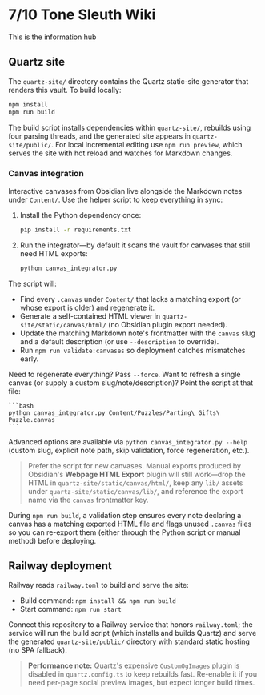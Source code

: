 # 7/10 Tone Sleuth Wiki

This is the information hub

## Quartz site

The `quartz-site/` directory contains the Quartz static-site generator that renders this vault. To build locally:

```bash
npm install
npm run build
```

The build script installs dependencies within `quartz-site/`, rebuilds using four parsing threads, and the generated site appears in `quartz-site/public/`.
For local incremental editing use `npm run preview`, which serves the site with hot reload and watches for Markdown changes.

### Canvas integration

Interactive canvases from Obsidian live alongside the Markdown notes under `Content/`. Use the helper script to keep everything in sync:

1. Install the Python dependency once:

	```bash
	pip install -r requirements.txt
	```

2. Run the integrator—by default it scans the vault for canvases that still need HTML exports:

	```bash
	python canvas_integrator.py
	```

The script will:

- Find every `.canvas` under `Content/` that lacks a matching export (or whose export is older) and regenerate it.
- Generate a self-contained HTML viewer in `quartz-site/static/canvas/html/` (no Obsidian plugin export needed).
- Update the matching Markdown note's frontmatter with the `canvas` slug and a default description (or use `--description` to override).
- Run `npm run validate:canvases` so deployment catches mismatches early.

Need to regenerate everything? Pass `--force`. Want to refresh a single canvas (or supply a custom slug/note/description)? Point the script at that file:

	```bash
	python canvas_integrator.py Content/Puzzles/Parting\ Gifts\ Puzzle.canvas
	```

Advanced options are available via `python canvas_integrator.py --help` (custom slug, explicit note path, skip validation, force regeneration, etc.).

> Prefer the script for new canvases. Manual exports produced by Obsidian's **Webpage HTML Export** plugin will still work—drop the HTML in `quartz-site/static/canvas/html/`, keep any `lib/` assets under `quartz-site/static/canvas/lib/`, and reference the export name via the `canvas` frontmatter key.

During `npm run build`, a validation step ensures every note declaring a canvas has a matching exported HTML file and flags unused `.canvas` files so you can re-export them (either through the Python script or manual method) before deploying.

## Railway deployment

Railway reads `railway.toml` to build and serve the site:

- Build command: `npm install && npm run build`
- Start command: `npm run start`

Connect this repository to a Railway service that honors `railway.toml`; the service will run the build script (which installs and builds Quartz) and serve the generated `quartz-site/public/` directory with standard static hosting (no SPA fallback).

> **Performance note:** Quartz's expensive `CustomOgImages` plugin is disabled in `quartz.config.ts` to keep rebuilds fast. Re-enable it if you need per-page social preview images, but expect longer build times.